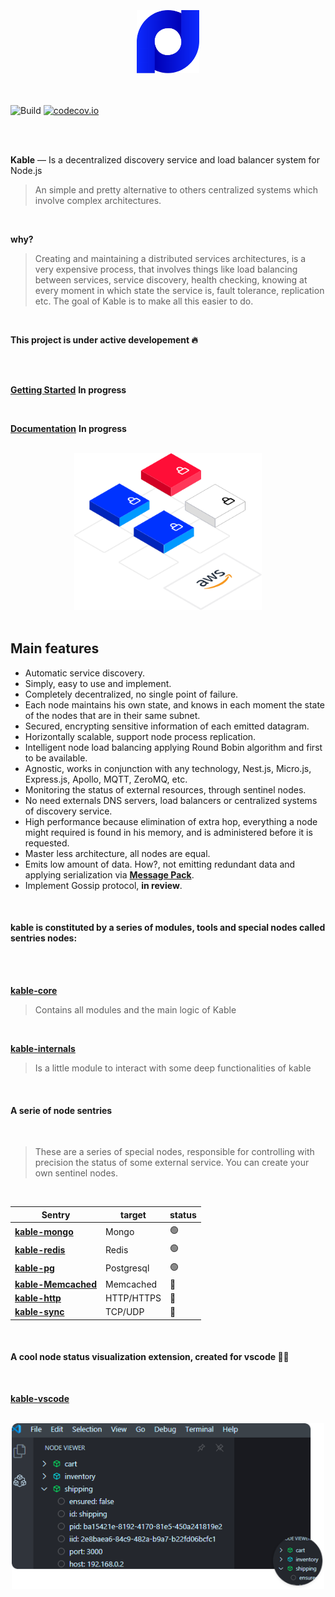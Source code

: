 <br>
<br>
<br>

<div align="center">
<img src="https://github.com/11ume/kable/blob/master/images/logo.png" width="100" height="auto"/>
</div>

<br>
<br>

![Build](https://github.com/11ume/kable-core/workflows/Build/badge.svg)
[![codecov.io](https://codecov.io/github/11ume/kable-core/coverage.svg?branch=master)](https://codecov.io/github/11ume/kable-core?branch=master)

<br>

<br>

**Kable** — Is a decentralized discovery service and load balancer system for Node.js
<br>

> An simple and pretty alternative to others centralized systems which involve complex architectures. 
<br>

**why?**

> Creating and maintaining a distributed services architectures, is a very expensive process, that involves things like load balancing between services, service discovery, health checking, knowing at every moment in which state the service is, fault tolerance, replication etc. The goal of Kable is to make all this easier to do. 
<br>

**This project is under active developement 🔥**

<br>
<br>

**[Getting Started](https://github.com/11ume/kable/blob/master/docs/getting_started.md)** **In progress**

<br>

**[Documentation](https://github.com/11ume/kable/blob/master/docs/doc.md)** **In progress**

<br>

<div align="center">
<img src="https://github.com/11ume/kable/blob/master/images/nodes.png" width="300" height="auto"/>
</div>
<br>


## Main features

* Automatic service discovery.
* Simply, easy to use and implement.
* Completely decentralized, no single point of failure.
* Each node maintains his own state, and knows in each moment the state of the nodes that are in their same subnet.
* Secured, encrypting sensitive information of each emitted datagram.
* Horizontally scalable, support node process replication.
* Intelligent node load balancing applying Round Bobin algorithm and first to be available.
* Agnostic, works in conjunction with any technology, Nest.js, Micro.js, Express.js, Apollo, MQTT, ZeroMQ, etc.
* Monitoring the status of external resources, through sentinel nodes.
* No need externals DNS servers, load balancers or centralized systems of discovery service.
* High performance because elimination of extra hop, everything a node might required is found in his memory, 
and is administered before it is requested.
* Master less architecture, all nodes are equal.
* Emits low amount of data. How?, not emitting redundant data and applying serialization via **[Message Pack](https://msgpack.org/)**.
* Implement Gossip protocol, **in review**.

<br>

#### kable is constituted by a series of modules, tools and special nodes called sentries nodes:
<br>
<br>

**[kable-core](https://github.com/11ume/kable-core)**
<br>

> Contains all modules and the main logic of Kable
<br>

**[kable-internals](https://github.com/11ume/kable-internals)**
<br>

> Is a little module to interact with some deep functionalities of kable
<br>

#### A serie of node sentries
<br>

> These are a series of special nodes, responsible for controlling with precision the status of some external service. You can create your own sentinel nodes.
<br>

| Sentry                                                  | target     | status |
| ------------------------------------------------------- | ---------- | ------ |
| **[kable-mongo](https://github.com/11ume/kable-mongo)** | Mongo      | 🟢     |
| **[kable-redis](https://github.com/11ume/kable-redis)** | Redis      | 🟢     |
| **[kable-pg](https://github.com/11ume/kable-pg)**       | Postgresql | 🟢     |
| **[kable-Memcached]()**                                 | Memcached  | 🔨     |
| **[kable-http]()**                                      | HTTP/HTTPS | 🔨     |
| **[kable-sync]()**                                      | TCP/UDP    | 🔨     |

<br>

#### A cool node status visualization extension, created for vscode 🏄‍♀️
<br>

**[kable-vscode](https://github.com/11ume/kable-vscode)**
<br>

<br>
<div align="center">
<img src="https://github.com/11ume/kable/blob/master/images/vscode-ext.png" width="500" height="auto"/>
</div>
<br>

